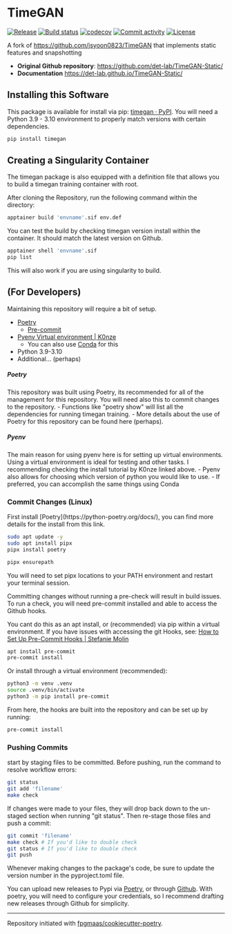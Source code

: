 # TimeGAN

[![Release](https://img.shields.io/github/v/release/det-lab/TimeGAN-Static)](https://img.shields.io/github/v/release/det-lab/TimeGAN-Static)
[![Build status](https://img.shields.io/github/actions/workflow/status/det-lab/TimeGAN-Static/main.yml?branch=main)](https://github.com/det-lab/TimeGAN-Static/actions/workflows/main.yml?query=branch%3Amain)
[![codecov](https://codecov.io/gh/det-lab/TimeGAN-Static/branch/main/graph/badge.svg)](https://codecov.io/gh/det-lab/TimeGAN-Static)
[![Commit activity](https://img.shields.io/github/commit-activity/m/det-lab/TimeGAN-Static)](https://img.shields.io/github/commit-activity/m/det-lab/TimeGAN-Static)
[![License](https://img.shields.io/github/license/det-lab/timegan-static)](https://img.shields.io/github/license/det-lab/timegan-static)

A fork of https://github.com/jsyoon0823/TimeGAN that implements static features and snapshotting

- **Original Github repository**: <https://github.com/det-lab/TimeGAN-Static/>
- **Documentation** <https://det-lab.github.io/TimeGAN-Static/>

## Installing this Software

This package is available for install via pip: [timegan · PyPI](https://pypi.org/project/timegan/).
You will need a Python 3.9 - 3.10 environment to properly match versions with certain dependencies.

```bash
pip install timegan
```

## Creating a Singularity Container

The timegan package is also equipped with a definition file that allows you to build a timegan training container with root.

After cloning the Repository, run the following command within the directory:

```bash
apptainer build 'envname'.sif env.def
```

You can test the build by checking timegan version install within the container. It should match the latest version on Github.

```bash
apptainer shell 'envname'.sif
pip list
```

This will also work if you are using singularity to build.

## (For Developers)

Maintaining this repository will require a bit of setup.

- [Poetry](https://python-poetry.org/docs/)
  - [Pre-commit](https://pre-commit.com/)
- [Pyenv Virtual environment | K0nze](https://k0nze.dev/posts/install-pyenv-venv-vscode/)
  - You can also use [Conda](https://docs.conda.io/projects/conda/en/latest/user-guide/tasks/manage-environments.html) for this
- Python 3.9-3.10
- Additional... (perhaps)

<h5> Poetry </h5>
This repository was built using Poetry, its recommended for all of the management for this repository. You will need also this to commit changes to the repository.
- Functions like "poetry show" will list all the dependencies for running timegan training.
- More details about the use of Poetry for this repository can be found here (perhaps).
<h5>Pyenv</h5>
The main reason for using pyenv here is for setting up virtual environments.
Using a virtual environment is ideal for testing and other tasks. I recommending checking the install tutorial by K0nze linked above.
- Pyenv also allows for choosing which version of python you would like to use.
- If preferred, you can accomplish the same things using Conda

<h3>Commit Changes (Linux) </h3>
First install [Poetry](https://python-poetry.org/docs/), you can find more details for the install from this link.

```bash
sudo apt update -y
sudo apt install pipx
pipx install poetry

pipx ensurepath
```

You will need to set pipx locations to your PATH environment and restart your terminal session.

Committing changes without running a pre-check will result in build issues. To run a check, you will need pre-commit installed and able to access the Github hooks.

You cant do this as an apt install, or (recommended) via pip within a virtual environment. If you have issues with accessing the git Hooks, see: [How to Set Up Pre-Commit Hooks | Stefanie Molin](https://stefaniemolin.com/articles/devx/pre-commit/setup-guide/)

```bash
apt install pre-commit
pre-commit install
```

Or install through a virtual environment (recommended):

```bash
python3 -m venv .venv
source .venv/bin/activate
python3 -m pip install pre-commit
```

From here, the hooks are built into the repository and can be set up by running:

```bash
pre-commit install
```

<h3>Pushing Commits</h3>
start by staging files to be committed.
Before pushing, run the command to resolve workflow errors:

```bash
git status
git add 'filename'
make check
```

If changes were made to your files, they will drop back down to the un-staged section when running "git status".
Then re-stage those files and push a commit:

```bash
git commit 'filename'
make check # If you'd like to double check
git status # If you'd like to double check
git push
```

Whenever making changes to the package's code, be sure to update the version number in the pyproject.toml file.

You can upload new releases to Pypi via [Poetry](https://python-poetry.org/docs/cli/#publish), or through [Github](https://github.com/det-lab/TimeGAN-Static/releases). With poetry, you will need to configure your credentials, so I recommend drafting new releases through Github for simplicity.

---

Repository initiated with [fpgmaas/cookiecutter-poetry](https://github.com/fpgmaas/cookiecutter-poetry).
